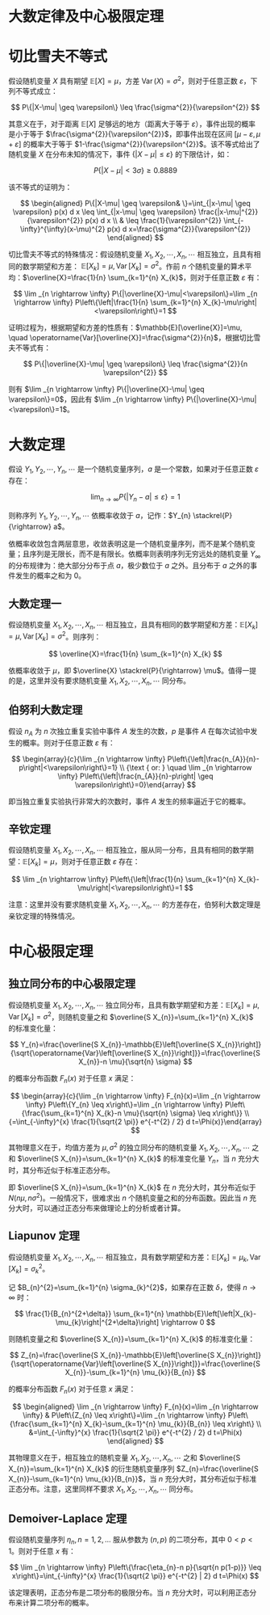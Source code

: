 # 大数定律及中心极限定理

# 切比雪夫不等式

假设随机变量 $X$ 具有期望 $\mathbb{E}[X]=\mu$，方差 $\operatorname{Var}(X)=\sigma^{2}$，则对于任意正数 $\varepsilon$，下列不等式成立：

$$
P\{|X-\mu| \geq \varepsilon\} \leq \frac{\sigma^{2}}{\varepsilon^{2}}
$$

其意义在于，对于距离 $\mathbb{E}[X]$ 足够远的地方（距离大于等于 $\varepsilon$），事件出现的概率是小于等于 $\frac{\sigma^{2}}{\varepsilon^{2}}$，即事件出现在区间 $[\mu-\varepsilon, \mu+\varepsilon]$ 的概率大于等于 $1-\frac{\sigma^{2}}{\varepsilon^{2}}$。该不等式给出了随机变量 $X$ 在分布未知的情况下，事件 $\{|X-\mu| \leq \varepsilon\}$ 的下限估计，如：

$$
P\{|X-\mu|<3 \sigma\} \geq 0.8889
$$

该不等式的证明为：

$$
\begin{aligned} P\{|X-\mu| \geq \varepsilon& \}=\int_{|x-\mu| \geq \varepsilon} p(x) d x \leq \int_{|x-\mu| \geq \varepsilon} \frac{|x-\mu|^{2}}{\varepsilon^{2}} p(x) d x \\ & \leq \frac{1}{\varepsilon^{2}} \int_{-\infty}^{\infty}(x-\mu)^{2} p(x) d x=\frac{\sigma^{2}}{\varepsilon^{2}} \end{aligned}
$$

切比雪夫不等式的特殊情况：假设随机变量 $X_{1}, X_{2}, \cdots, X_{n}, \cdots$ 相互独立，且具有相同的数学期望和方差： $\mathbb{E}\left[X_{k}\right]=\mu, \operatorname{Var}\left[X_{k}\right]=\sigma^{2}$。作前 $n$ 个随机变量的算术平均：$\overline{X}=\frac{1}{n} \sum_{k=1}^{n} X_{k}$，则对于任意正数 $\varepsilon$ 有：

$$
\lim _{n \rightarrow \infty} P\{|\overline{X}-\mu|<\varepsilon\}=\lim _{n \rightarrow \infty} P\left\{\left|\frac{1}{n} \sum_{k=1}^{n} X_{k}-\mu\right|<\varepsilon\right\}=1
$$

证明过程为，根据期望和方差的性质有：$\mathbb{E}[\overline{X}]=\mu, \quad \operatorname{Var}[\overline{X}]=\frac{\sigma^{2}}{n}$，根据切比雪夫不等式有：

$$
P\{|\overline{X}-\mu| \geq \varepsilon\} \leq \frac{\sigma^{2}}{n \varepsilon^{2}}
$$

则有 $\lim _{n \rightarrow \infty} P\{|\overline{X}-\mu| \geq \varepsilon\}=0$，因此有 $\lim _{n \rightarrow \infty} P\{|\overline{X}-\mu|<\varepsilon\}=1$。

# 大数定理

假设 $Y_{1}, Y_{2}, \cdots, Y_{n}, \cdots$ 是一个随机变量序列，$a$ 是一个常数，如果对于任意正数 $\varepsilon$ 存在：

$$
\lim _{n \rightarrow \infty} P\left\{\left|Y_{n}-a\right| \leq \varepsilon\right\}=1
$$

则称序列 $Y_{1}, Y_{2}, \cdots, Y_{n}, \cdots$ 依概率收敛于 $a$，记作：$Y_{n} \stackrel{P}{\rightarrow} a$。

依概率收敛包含两层意思，收敛表明这是一个随机变量序列，而不是某个随机变量；且序列是无限长，而不是有限长。依概率则表明序列无穷远处的随机变量 $Y_{\infty}$ 的分布规律为：绝大部分分布于点 $a$，极少数位于 $a$ 之外。且分布于 $a$ 之外的事件发生的概率之和为 0。

## 大数定理一

假设随机变量 $X_{1}, X_{2}, \cdots, X_{n}, \cdots$ 相互独立，且具有相同的数学期望和方差：$\mathbb{E}\left[X_{k}\right]=\mu, \operatorname{Var}\left[X_{k}\right]=\sigma^{2}$。则序列：

$$
\overline{X}=\frac{1}{n} \sum_{k=1}^{n} X_{k}
$$

依概率收敛于 $\mu$，即 $\overline{X} \stackrel{P}{\rightarrow} \mu$。值得一提的是，这里并没有要求随机变量 $X_{1}, X_{2}, \cdots, X_{n}, \cdots$ 同分布。

## 伯努利大数定理

假设 $n_{A}$ 为 $n$ 次独立重复实验中事件 $A$ 发生的次数，$p$ 是事件 $A$ 在每次试验中发生的概率。则对于任意正数 $\varepsilon$ 有：

$$
\begin{array}{c}{\lim _{n \rightarrow \infty} P\left\{\left|\frac{n_{A}}{n}-p\right|<\varepsilon\right\}=1} \\ {\text { or: } \quad \lim _{n \rightarrow \infty} P\left\{\left|\frac{n_{A}}{n}-p\right| \geq \varepsilon\right\}=0}\end{array}
$$

即当独立重复实验执行非常大的次数时，事件 $A$ 发生的频率逼近于它的概率。

## 辛钦定理

假设随机变量 $X_{1}, X_{2}, \cdots, X_{n}, \cdots$ 相互独立，服从同一分布，且具有相同的数学期望：$\mathbb{E}\left[X_{k}\right]=\mu$，则对于任意正数 $\varepsilon$ 存在：

$$
\lim _{n \rightarrow \infty} P\left\{\left|\frac{1}{n} \sum_{k=1}^{n} X_{k}-\mu\right|<\varepsilon\right\}=1
$$

注意：这里并没有要求随机变量 $X_{1}, X_{2}, \cdots, X_{n}, \cdots$ 的方差存在，伯努利大数定理是亲钦定理的特殊情况。

# 中心极限定理

## 独立同分布的中心极限定理

假设随机变量 $X_{1}, X_{2}, \cdots, X_{n}, \cdots$ 独立同分布，且具有数学期望和方差：$\mathbb{E}\left[X_{k}\right]=\mu, \operatorname{Var}\left[X_{k}\right]=\sigma^{2}$，则随机变量之和 $\overline{S X_{n}}=\sum_{k=1}^{n} X_{k}$ 的标准变化量：

$$
Y_{n}=\frac{\overline{S X_{n}}-\mathbb{E}\left[\overline{S X_{n}}\right]}{\sqrt{\operatorname{Var}\left[\overline{S X_{n}}\right]}}=\frac{\overline{S X_{n}}-n \mu}{\sqrt{n} \sigma}
$$

的概率分布函数 $F_{n}(x)$ 对于任意 $x$ 满足：

$$
\begin{array}{c}{\lim _{n \rightarrow \infty} F_{n}(x)=\lim _{n \rightarrow \infty} P\left\{Y_{n} \leq x\right\}=\lim _{n \rightarrow \infty} P\left\{\frac{\sum_{k=1}^{n} X_{k}-n \mu}{\sqrt{n} \sigma} \leq x\right\}} \\ {=\int_{-\infty}^{x} \frac{1}{\sqrt{2 \pi}} e^{-t^{2} / 2} d t=\Phi(x)}\end{array}
$$

其物理意义在于，均值方差为 $\mu, \sigma^{2}$ 的独立同分布的随机变量 $X_{1}, X_{2}, \cdots, X_{n}, \cdots$ 之和 $\overline{S X_{n}}=\sum_{k=1}^{n} X_{k}$ 的标准变化量 $Y_n$，当 $n$ 充分大时，其分布近似于标准正态分布。

即 $\overline{S X_{n}}=\sum_{k=1}^{n} X_{k}$ 在 $n$ 充分大时，其分布近似于 $N\left(n \mu, n \sigma^{2}\right)$。一般情况下，很难求出 $n$ 个随机变量之和的分布函数。因此当 $n$ 充分大时，可以通过正态分布来做理论上的分析或者计算。

## Liapunov 定理

假设随机变量 $X_{1}, X_{2}, \cdots, X_{n}, \cdots$ 相互独立，具有数学期望和方差：$\mathbb{E}\left[X_{k}\right]=\mu_{k}, \operatorname{Var}\left[X_{k}\right]=\sigma_{k}^{2}$。

记 $B_{n}^{2}=\sum_{k=1}^{n} \sigma_{k}^{2}$，如果存在正数 $\delta$，使得 $n \rightarrow \infty$ 时：

$$
\frac{1}{B_{n}^{2+\delta}} \sum_{k=1}^{n} \mathbb{E}\left[\left|X_{k}-\mu_{k}\right|^{2+\delta}\right] \rightarrow 0
$$

则随机变量之和 $\overline{S X_{n}}=\sum_{k=1}^{n} X_{k}$ 的标准变化量：

$$
Z_{n}=\frac{\overline{S X_{n}}-\mathbb{E}\left[\overline{S X_{n}}\right]}{\sqrt{\operatorname{Var}\left[\overline{S X_{n}}\right]}}=\frac{\overline{S X_{n}}-\sum_{k=1}^{n} \mu_{k}}{B_{n}}
$$

的概率分布函数 $F_{n}(x)$ 对于任意 $x$ 满足：

$$
\begin{aligned} \lim _{n \rightarrow \infty} F_{n}(x)=\lim _{n \rightarrow \infty} & P\left\{Z_{n} \leq x\right\}=\lim _{n \rightarrow \infty} P\left\{\frac{\sum_{k=1}^{n} X_{k}-\sum_{k=1}^{n} \mu_{k}}{B_{n}} \leq x\right\} \\ &=\int_{-\infty}^{x} \frac{1}{\sqrt{2 \pi}} e^{-t^{2} / 2} d t=\Phi(x) \end{aligned}
$$

其物理意义在于，相互独立的随机变量 $X_{1}, X_{2}, \cdots, X_{n}, \cdots$ 之和 $\overline{S X_{n}}=\sum_{k=1}^{n} X_{k}$ 的衍生随机变量序列 $Z_{n}=\frac{\overline{S X_{n}}-\sum_{k=1}^{n} \mu_{k}}{B_{n}}$，当 $n$ 充分大时，其分布近似于标准正态分布。注意，这里同样不要求 $X_{1}, X_{2}, \cdots, X_{n}, \cdots$ 同分布。

## Demoiver-Laplace 定理

假设随机变量序列 $\eta_{n}, n=1,2, \dots$ 服从参数为 $(n, p)$ 的二项分布，其中 $0<p<1$。则对于任意 $x$ 有：

$$
\lim _{n \rightarrow \infty} P\left\{\frac{\eta_{n}-n p}{\sqrt{n p(1-p)}} \leq x\right\}=\int_{-\infty}^{x} \frac{1}{\sqrt{2 \pi}} e^{-t^{2} | 2} d t=\Phi(x)
$$

该定理表明，正态分布是二项分布的极限分布。当 $n$ 充分大时，可以利用正态分布来计算二项分布的概率。
